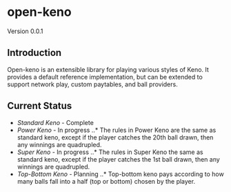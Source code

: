 open-keno
=========

Version 0.0.1

Introduction
------------
Open-keno is an extensible library for playing various styles of Keno.  It provides a default reference
implementation, but can be extended to support network play, custom paytables, and ball providers.

Current Status
--------------
- *Standard Keno* - Complete
- *Power Keno* - In progress
..* The rules in Power Keno are the same as standard keno, except if the player catches the 20th ball drawn, then any winnings are quadrupled.
- *Super Keno* - In progress
..* The rules in Super Keno the same as standard keno, except if the player catches the 1st ball drawn, then any winnings are quadrupled.
- *Top-Bottom Keno* - Planning
..* Top-bottom keno pays according to how many balls fall into a half (top or bottom) chosen by the player.